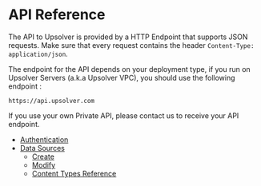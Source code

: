 # API Reference

The API to Upsolver is provided by a HTTP Endpoint that supports JSON requests. Make sure that every request contains the header `Content-Type: application/json`. 

The endpoint for the API depends on your deployment type, if you run on Upsolver Servers (a.k.a Upsolver VPC), you should use the following endpoint : 

```
https://api.upsolver.com
```

If you use your own Private API, please contact us to receive your API endpoint.

* [Authentication](authentication.md)
* [Data Sources](DataSources/README.md)
  * [Create](DataSources/create.md)
  * [Modify](DataSources/modify.md)
  * [Content Types Reference](DataSources/content-types.md)